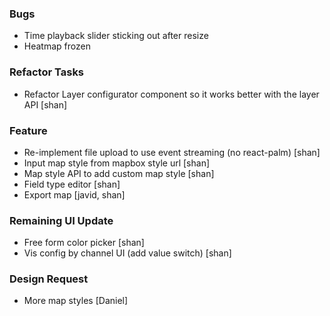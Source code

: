 

### Bugs
- Time playback slider sticking out after resize
- Heatmap frozen

### Refactor Tasks
- Refactor Layer configurator component so it works better with the layer API [shan]

### Feature
- Re-implement file upload to use event streaming (no react-palm) [shan]
- Input map style from mapbox style url [shan]
- Map style API to add custom map style [shan]
- Field type editor [shan]
- Export map [javid, shan]

### Remaining UI Update
- Free form color picker [shan]
- Vis config by channel UI (add value switch) [shan]

### Design Request
- More map styles [Daniel]
